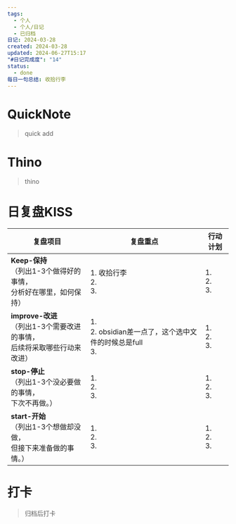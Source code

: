 ```yaml
---
tags:
  - 个人
  - 个人/日记
  - 已归档
日记: 2024-03-28
created: 2024-03-28
updated: 2024-06-27T15:17
"#日记完成度": "14"
status:
  - done
每日一句总结: 收拾行李
---
```

# QuickNote
> quick add



# Thino
> thino

# 日复盘KISS
| **复盘项目**                                             | **复盘重点**                                      | **行动计划**          |
| ---------------------------------------------------- | --------------------------------------------- | ----------------- |
| **Keep-保持**<br>（列出1-3个做得好的事情，<br>   分析好在哪里，如何保持）     | 1.  收拾行李<br>2. <br>3.                         | 1.  <br>2. <br>3. |
| **improve-改进**<br>（列出1-3个需要改进的事情，<br>  后续将采取哪些行动来改进） | 1.  <br>2. obsidian差一点了，这个选中文件的时候总是full<br>3. | 1.  <br>2. <br>3. |
| **stop-停止**<br>（列出1-3个没必要做的事情，<br>下次不再做。）            | 1.  <br>2. <br>3.                             | 1.  <br>2. <br>3. |
| **start-开始**<br>（列出1-3个想做却没做，<br>但接下来准备做的事情。）        | 1.  <br>2. <br>3.                             | 1.  <br>2. <br>3. |



# 打卡
> 归档后打卡



